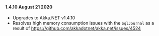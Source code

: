 #### 1.4.10 August 21 2020 ####
* Upgrades to Akka.NET v1.4.10
* Resolves high memory consumption issues with the `SqlJournal` as a result of https://github.com/akkadotnet/akka.net/issues/4524

